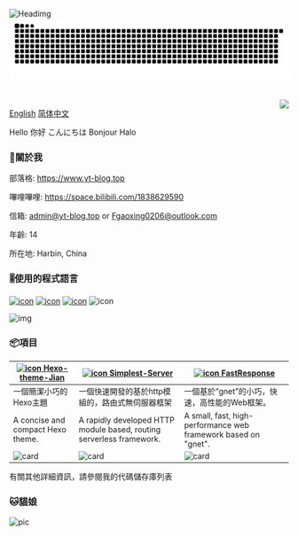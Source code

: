 ![Headimg](https://github.com/Fgaoxing/Fgaoxing/assets/92655031/1cba8644-c53c-44b7-a7f1-7bd72cfd0e16)
<picture>
  <source media="(prefers-color-scheme: dark)" srcset="https://github.com/Fgaoxing/Fgaoxing/raw/main/github-snake-dark.svg">
  <source media="(prefers-color-scheme: light)" srcset="https://github.com/Fgaoxing/Fgaoxing/raw/main/github-snake.svg">
  <img src="https://github.com/Fgaoxing/Fgaoxing/raw/main/github-snake.svg">
</picture>
<a href="#">
  <br/><br/><br/>
  <img align="right" src="https://github-readme-stats.yt-blog.top/api?username=Fgaoxing&show_icons=true&show=reviews,discussions_started,discussions_answered,prs_merged,prs_merged_percentage&include_all_commits=true&rank_icon=percentile" />
</a>

[English](https://github.com/Fgaoxing) [简体中文](https://github.com/Fgaoxing/Fgaoxing/blob/main/README_zh-Hans.md)

Hello 你好 こんにちは Bonjour Halo

### 👦關於我
部落格: https://www.yt-blog.top

嗶哩嗶哩: https://space.bilibili.com/1838629590

信箱: admin@yt-blog.top or Fgaoxing0206@outlook.com

年齡: 14

所在地: Harbin, China

### 🎚️使用的程式語言
[![icon](https://img.shields.io/badge/-Python-3e74a2?style=flat-square&logo=Python&logoColor=fff)](https://www.python.org/) [![icon](https://img.shields.io/badge/-Go-00add8?style=flat-square&logo=Go&logoColor=fff)](https://go.dev/)  [![icon](https://img.shields.io/badge/-Node.js-339933?style=flat-square&logo=Node.js&logoColor=fff)](https://nodejs.org/) ![icon](https://img.shields.io/badge/-Javascript-F7DF1E?style=flat-square&logo=Javascript&logoColor=000)

![img](https://github-readme-stats.yt-blog.top/api/top-langs/?username=Fgaoxing&layout=compact)

### 📦項目
| [![icon](https://avatars.githubusercontent.com/u/134116865?s=20&v=4) Hexo-theme-Jian](https://github.com/Hexo-theme-Jian/Hexo-theme-Jian) | [![icon](https://avatars.githubusercontent.com/u/119643577?s=20&v=4) Simplest-Server](https://github.com/simplest-server/simplest-server) | [![icon](https://avatars.githubusercontent.com/u/142860593?s=20&v=4) FastResponse](https://github.com/fast-response/fast-response) |
| --- | --- | ---|
| 一個簡潔小巧的Hexo主題 | 一個快速開發的基於http模組的，路由式無伺服器框架 | 一個基於“gnet”的小巧，快速，高性能的Web框架。 |
| A concise and compact Hexo theme. | A rapidly developed HTTP module based, routing serverless framework. | A small, fast, high-performance web framework based on "gnet". |
| ![card](https://github-readme-stats.yt-blog.top/api/pin/?username=Hexo-theme-Jian&repo=Hexo-theme-Jian&show_owner=true) | ![card](https://github-readme-stats.yt-blog.top/api/pin/?username=simplest-server&repo=simplest-server&show_owner=true) | ![card](https://github-readme-stats.yt-blog.top/api/pin/?username=fast-response&repo=fast-response&show_owner=true) |

有關其他詳細資訊，請參閱我的代碼儲存庫列表

### 🐱貓娘
![pic](https://api.suyanw.cn/api/mao/)
